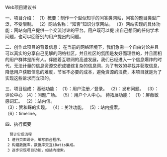 Web项目建议书

一、项目介绍：
         （1）概要：制作一个型似知乎的问答类网站，问答的题目类型广泛，不受限制。 
         （2）网站名称：“知否”知识分享网站。
         （3）网站实现的具体功能：网站向用户提供一个交流讨论的平台。用户既可以提		  出自己想问的任何学术问题，也可以回答别的用户提出的问题。

二、创作此项目的背景信息：
	在当前的网络环境下，我们急需一个自由讨论并且可以真实的分享自己见解的网络社区，并且社区的氛围是友好而理性的，并且面相的用户群体是所有人。伴随着互联网的高速发展，我们已经进入一个信息爆炸的时代，无法计量的信息资源交织成错综复杂的信息网，为了有效的寻找并获取信息，降低用户获取信息的难度，节省不必要的成本，避免资源的浪费，本项目就是为了实现这些诉求而立项的。

三、项目组成：
       基础功能：
               （1）：用户注册／登录。
               （2）：发布问题。
               （3）：评论中心
               （4）：问题广场。
               （5）：用户个人中心。
       待拓展功能：
               （1）：屏蔽敏感词汇。
               （2）：站内信。    
               （3）：赞和踩的实现。
               （4）：关注功能。
               （5）：站内搜索。  
               （6）：timeline。 
  
四、执行概要

      预计实现流程
     1 进行页面设计，编写前台程序。
     2 构建数据库，数据库交互iBatis集成。
     3 逐步实现项目功能，如站内搜索。
